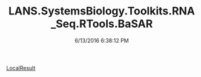 ﻿---
title: LANS.SystemsBiology.Toolkits.RNA_Seq.RTools.BaSAR
date: 6/13/2016 6:38:12 PM
---

[LocalResult](T-LANS.SystemsBiology.Toolkits.RNA_Seq.RTools.BaSAR.LocalResult.html)
